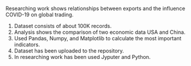 Researching work shows relationships between exports and the influence COVID-19 on global trading.
1. Dataset consists of about 100K records.
2. Analysis shows the comparison of two economic data USA and China.
3. Used Pandas, Numpy, and Matplotlib to calculate the most important indicators.
4. Dataset has been uploaded to the repository.
5. In researching work has been used Jyputer and Python.   
